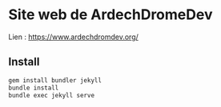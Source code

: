 # Site web de ArdechDromeDev

Lien : https://www.ardechdromdev.org/

## Install

```bash
gem install bundler jekyll
bundle install
bundle exec jekyll serve
```
